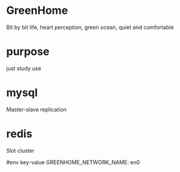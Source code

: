 # GreenHome
Bit by bit life, heart perception, green ocean, quiet and comfortable

# purpose
just study use

# mysql
Master-slave replication

# redis
Slot cluster

#env key-value
GREENHOME_NETWORK_NAME: en0 